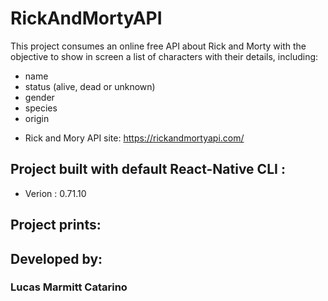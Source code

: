 # RickAndMortyAPI
This project consumes an online free API about Rick and Morty with the objective to show in screen a list of characters with their details, including:

* name
* status (alive, dead or unknown)
* gender
* species
* origin

- Rick and Mory API site: https://rickandmortyapi.com/

## Project built with default React-Native CLI :

* Verion : 0.71.10

## Project prints:



## Developed by:
### Lucas Marmitt Catarino
